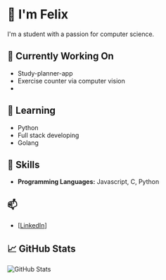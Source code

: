 # 👋 I'm Felix

I'm a student with a passion for computer science. 

## 🔭 Currently Working On
- Study-planner-app 
- Exercise counter via computer vision
- 
## 🌱 Learning
- Python
- Full stack developing
- Golang
  
## 💼 Skills
- **Programming Languages:** Javascript, C, Python

## 📫
- [[LinkedIn](https://www.linkedin.com/in/felix-stegemann-131333301/)]

## 📈 GitHub Stats
![GitHub Stats](https://github-readme-stats.vercel.app/api?username=[flxs007]&show_icons=true&theme=radical)
